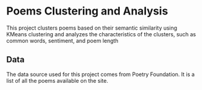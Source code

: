 # Poems Clustering and Analysis

This project clusters poems based on their semantic similarity using KMeans clustering and analyzes the characteristics of the clusters, such as common words, sentiment, and poem length

## Data 
The data source used for this project comes from Poetry Foundation. It is a list of all the poems available on the site.